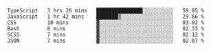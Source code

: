 <!--START_SECTION:waka-->

```text
TypeScript   3 hrs 26 mins   ███████████████░░░░░░░░░░   59.85 %
JavaScript   1 hr 42 mins    ███████▒░░░░░░░░░░░░░░░░░   29.66 %
CSS          10 mins         ▓░░░░░░░░░░░░░░░░░░░░░░░░   03.02 %
Bash         8 mins          ▓░░░░░░░░░░░░░░░░░░░░░░░░   02.33 %
SCSS         7 mins          ▓░░░░░░░░░░░░░░░░░░░░░░░░   02.12 %
JSON         7 mins          ▓░░░░░░░░░░░░░░░░░░░░░░░░   02.07 %
```

<!--END_SECTION:waka-->


<!--
**Leorio21/Leorio21** is a ✨ _special_ ✨ repository because its `README.md` (this file) appears on your GitHub profile.

Here are some ideas to get you started:

- 🔭 I’m currently working on ...
- 🌱 I’m currently learning ...
- 👯 I’m looking to collaborate on ...
- 🤔 I’m looking for help with ...
- 💬 Ask me about ...
- 📫 How to reach me: ...
- 😄 Pronouns: ...
- ⚡ Fun fact: ...
-->
